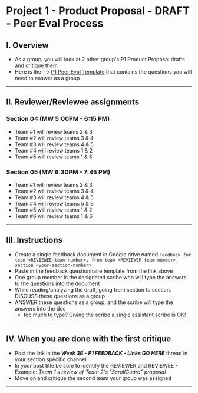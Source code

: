 # Project 1 - Product Proposal - DRAFT - Peer Eval Process


## I. Overview
- As a group, you will look at 2 other group's P1 Product Proposal drafts and critique them
- Here is the --> [P1 Peer Eval Template](https://docs.google.com/document/d/11nYR3Sb2x5aQEldb_cTWHGy9yOE5ZJWc2vqFJuV-eFg/edit?usp=sharing) that contains the questions you will need to answer as a group

---

## II. Reviewer/Reviewee assignments

### Section 04 (MW 5:00PM - 6:15 PM)

- Team #1 will review teams 2 & 3
- Team #2 will review teams 3 & 4
- Team #3 will review teams 4 & 5
- Team #4 will review teams 1 & 2
- Team #5 will review teams 1 & 5

### Section 05 (MW 6:30PM - 7:45 PM)
- Team #1 will review teams 2 & 3
- Team #2 will review teams 3 & 4
- Team #3 will review teams 4 & 5
- Team #4 will review teams 5 & 6
- Team #5 will review teams 1 & 2
- Team #6 will review teams 1 & 6

---

## III. Instructions
- Create a single feedback document in Google drive named `Feedback for team <REVIEWEE-team-number>, from team <REVIEWER-team-number>, section <your-section-number>`
- Paste in the feedback questionnaire template from the link above
- One group member is the designated scribe who will type the answers to the questions into the document
- While reading/analyzing the draft, going from section to section, DISCUSS these questions as a group
- ANSWER these questions as a group, and the scribe will type the answers into the doc
  - too much to type? Giving the scribe a single assistant scribe is OK!


---

## IV. When you are done with the first critique
- Post the link in the ***Week 3B - P1 FEEDBACK - Links GO HERE*** thread in your section specific channel
- In your post title be sure to identify the REVIEWER and REVIEWEE - Example: *Team 1's review of Team 2's "ScrollGuard" proposal*
- Move on and critique the second team your group was assigned

---


